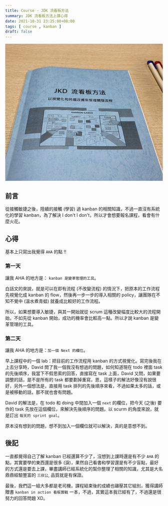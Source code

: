 ```yaml
---
title: Course - JDK 流看板方法 
summary: JDK 流看板方法上課心得
date: 2021-10-31 23:25:00+08:00
tags: [ course , kanban ]
draft: false
---
```


![](./cover.webp)

## 前言

從接觸敏捷之後，陸續的接觸 (學習) 過 kanban 的相關知識，不過一直沒有系統化的學習 kanban，為了解決 I don't I don't，所以才會想要報名課程，看會有什麼火花。

## 心得

基本上只寫出我覺得 `AHA` 的點 !!

### 第一天

讓我 AHA 的地方是： `kanban 是變革管理的工具`。

白話文的來說，就是可以在即有流程 (不改變流程) 的情況下，把原本的工作流程先視覺化成 kanban 的 flow，然後再一步一步的導入相關的 policy，讓團隊在不知不覺中 (溫水煮青蛙) 就養成比較好的工作流程。

所以，如果想要導入敏捷，與其一開始就從 scrum 這種改變幅度比較大的流程開始，不如先從 kanban 開始，成功的機率會比較高一點。所以才說 kanban 是變革管理的工具。

### 第二天

讓我 AHA 的地方是：`加一個 Next 的欄位`。

早上課程中的一個 lab：把目前的工作流程用 kanban 的方式視覺化。寫完後我在上去分享時，David 問了我一個我沒有想過的問題，如何知道現在 todo 裡面 task 的先後順序，我當下不假思索的回答，直接寫在 task 上面，David 又問，如果要調整的話，是不是所有的 task 都要劃掉重寫，恩，這樣子的解法好像沒有說很好，另外一個想法是，直接用 task 排列的先後順序來看，不過如果太多的話，或是被移動的話，那不就也會有問題。

David 的解法是，在 todo 和 doing 中間加入一個 `next` 的欄位，把今天 (之後) 要作的 task 先放在這個欄位，來解決先後順序的問題。以 scurm 的角度來說，就是訂出 `每天的 sprint goal`。

原本沒有想到的問題，想不到加入一個欄位就可以解決，真的是意想不到。

## 後記

一直都覺得自己了解 kanban 已經還算不少了，沒想到上課時還是有不少 `AHA` 的點，其實要學的東西還是很多 (淚)，果然自己看書和學習還是有不少盲點，最好的方式還是要去上課，畢盡講師已經系統化的幫你整理了相關的知識，尤其是大名鼎鼎經驗豐富的 `三叔公`, 品質就是有保證。

最後，我們這一組大多都是老司機，課程結束後的成績也碾壓其它組別，獲得講師贈書 `kanban in action 看板實戰` 一本，不過，其實這本我已經有了，不過還是很努力的回答問題 XD。
